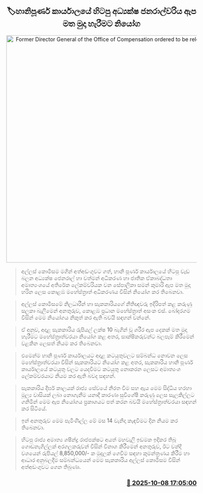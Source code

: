 <p align='center'><b><h2 align='center' title='Former Director General of the Office of Compensation ordered to be released on bail'>🏷හානිපූර්ණ කාර්යාලයේ හිටපු අධ්‍යක්ෂ ජනරාල්වරිය ඇප මත මුදා හැරීමට නියෝග</h2></b></p>
<p align='center'><img src='https://helakuru.sgp1.cdn.digitaloceanspaces.com/esana/images/lib/court-2.jpg' width='600' alt='Former Director General of the Office of Compensation ordered to be released on bail'></p>

> අල්ලස් කොමිසම මගින් අත්අඩංගුවට ගත්, හානි පූර්ණ කාර්යාලයේ හිටපු වැඩ බලන අධ්‍යක්ෂ ජෙනරාල් හා වත්මන් අධිකරණ හා ජාතික ඒකාබද්ධතා අමාත්‍යංශයේ අතිරේක ලේකම්වරියක වන සේපාලිකා සමන් කුමාරි ඇප මත මුදා හරින ලෙස කොළඹ මහේස්ත්‍රාත් අධිකරණය විසින් නියෝග කර තිබෙනවා.

> අල්ලස් කොමිසමේ නිලධාරීන් හා සැකකාරියගේ නීතිඥවරු ඉදිරිපත් කළ කරුණු සලකා බැලීමෙන් අනතුරුව, කොළඹ ප්‍රධාන මහේස්ත්‍රාත් අසංක එස්. බෝදරගම විසින් මෙම නියෝගය නිකුත් කර ඇති බවයි සඳහන් වන්නේ.

> ඒ අනුව, අදාළ සැකකාරිය රුපියල් ලක්ෂ 10 බැගින් වූ ශරීර ඇප දෙකක් මත මුදා හැරීමට මහේස්ත්‍රාත්වරයා නියෝග කළ අතර, සාක්ෂිකරුවන්ට බලපෑම් කිරීමෙන් වළකින ලෙසත් නියම කර තිබෙනවා.

> එමෙන්ම හානි පූර්ණ කාර්යාලයට අදාළ කටයුතුවලට සම්බන්ධ නොවන ලෙස මහේස්ත්‍රාත්වරයා විසින් සැකකාරියට නියෝග කළ අතර, සැකකාරිය හානි පූර්ණ කාර්යාලයේ කටයුතු වලට යෙදවීමට කටයුතු නොකරන ලෙසට අමාත්‍යංශ ලේකම්වරයාට නියම කර ඇති බවද සඳහන්.

> සැකකාරිය දීර්ඝ කාලයක් රාජ්‍ය සේවයේ නිරත වීම සහ ඇය මෙම සිද්ධිය හරහා මූල්‍ය වාසියක් ලබා නොගැනීම යනාදී කාරණා සුවිශේෂී කරුණු ලෙස සැලකිල්ලට ගනිමින් මෙම ඇප නියෝගය ප්‍රකාශයට පත් කරන බවයි මහේස්ත්‍රාත්වරයා සඳහන් කර සිටියේ.

> ඉන් අනතුරුව මෙම පැමිණිල්ල මේ මස 14 වැනිදා කැඳවීමට දින නියම කර තිබෙනවා.

> හිටපු රාජ්‍ය අමාත්‍ය ශෂීන්ද්‍ර රාජපක්ෂට අයත් මහවැලි ඉඩමක ඉදිකර තිබූ ගොඩනැගිල්ලක් අරගලකරුවන් විසින් විනාශ කිරීමෙන් අනතුරුව, ඊට වන්දි වශයෙන් රුපියල් 8,850,000/- ක මුදලක් ගෙවීම සඳහා කුමන්ත්‍රණය කිරීම හා ආධාර අනුබලදීම සම්බන්ධයෙන් මෙම සැකකාරිය අල්ලස් කොමිසම විසින් අත්අඩංගුවට ගෙන තිබුණා.



<h3 align='right'><a href='https://www.helakuru.lk/esana/p/114319/'>📅 2025-10-08 17:05:00</a></h3>
